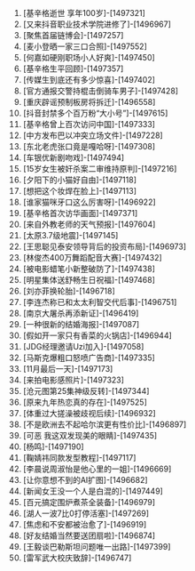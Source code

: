 
1. [基辛格逝世 享年100岁]-[1497321]
1. [又来抖音职业技术学院进修了]-[1496967]
1. [聚焦首届链博会]-[1497257]
1. [麦小登晒一家三口合照]-[1497552]
1. [何嘉如硬刚职场小人好爽]-[1497450]
1. [基辛格生平回顾]-[1497357]
1. [传媒生到底还有多少惊喜]-[1497402]
1. [官方通报交警持棍击倒骑车男子]-[1497428]
1. [重庆辟谣预制板房将拆迁]-[1496558]
1. [抖音封禁多个百万粉“大小号”]-[1497615]
1. [基辛格曾上百次访问中国]-[1497333]
1. [中方发布巴以冲突立场文件]-[1497228]
1. [东北老虎张口竟是嘎哈呀]-[1497308]
1. [车银优新剧吻戏]-[1497494]
1. [15岁女生被奸杀案二审维持原判]-[1497216]
1. [夕阳下的小猫好自由]-[1497118]
1. [想把这个妆焊在脸上]-[1497113]
1. [谁家猫咪牙口这么厉害呀]-[1496922]
1. [基辛格首次访华画面]-[1497371]
1. [来自外教老师的天气预报]-[1497604]
1. [太原3.7级地震]-[1497145]
1. [王思聪见泰安领导背后的投资布局]-[1496973]
1. [林俊杰400万舞蹈配音大赛]-[1497432]
1. [被电影蜡笔小新整破防了]-[1497438]
1. [明星集体送舒畅生日祝福]-[1497468]
1. [刘亦菲换轮胎]-[1496718]
1. [李连杰称已和太太利智交代后事]-[1496751]
1. [南京大屠杀再添新证]-[1496419]
1. [一种很新的结婚海报]-[1497087]
1. [假如开一家只有香菜的火锅店]-[1496944]
1. [JDG经理邀请Uzi加入]-[1497058]
1. [马斯克爆粗口怒喷广告商]-[1497335]
1. [11月最后一天]-[1497173]
1. [来拍电影感照片]-[1497323]
1. [沧元图第25集神级反转]-[1497344]
1. [原来九年热恋真的存在]-[1497525]
1. [体重过大搓澡被歧视后续]-[1496932]
1. [不是欧洲去不起哈尔滨更有性价比]-[1496897]
1. [可恶 我这双发现美的眼睛]-[1497435]
1. [杨鸣]-[1497190]
1. [鞠婧祎同款发型教程]-[1497117]
1. [李晨说周淑怡是他心里的一姐]-[1496669]
1. [让你意想不到的AI扩图]-[1496682]
1. [新闻女王没一个人是白混的]-[1497449]
1. [百元搞定围炉煮茶全装备]-[1496979]
1. [湖人一波7比0打停活塞]-[1497269]
1. [焦虑和不安都被治愈了]-[1496919]
1. [好友结婚当然要送团扇啦]-[1496874]
1. [王毅谈巴勒斯坦问题唯一出路]-[1497399]
1. [雷军武大校庆致辞]-[1496747]
